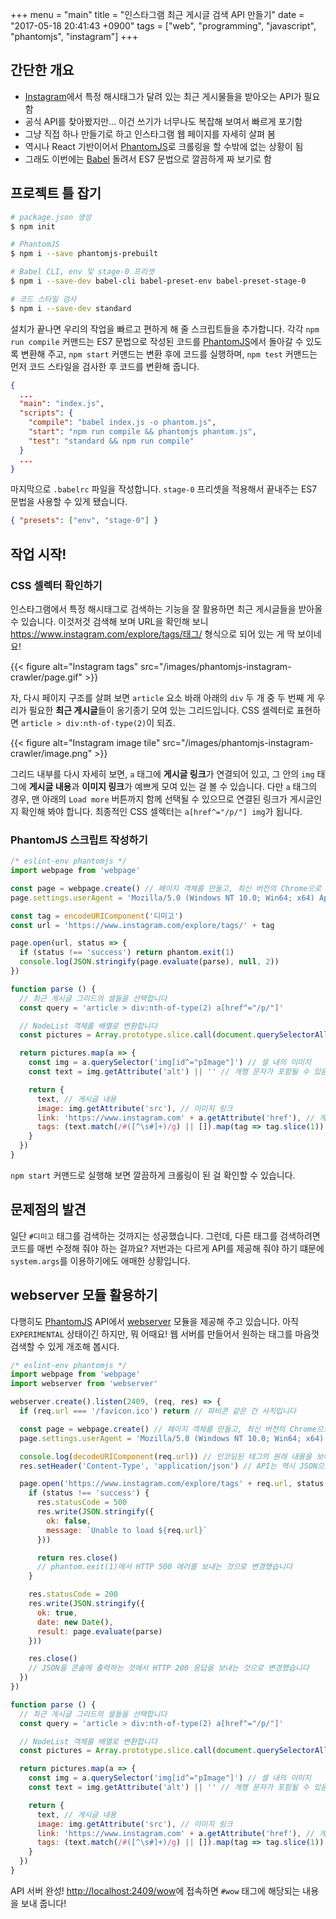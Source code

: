 +++
menu = "main"
title = "인스타그램 최근 게시글 검색 API 만들기"
date = "2017-05-18 20:41:43 +0900"
tags = ["web", "programming", "javascript", "phantomjs", "instagram"]
+++

## 간단한 개요
- [Instagram]에서 특정 해시태그가 달려 있는 최근 게시물들을 받아오는 API가 필요함
- 공식 API를 찾아봤지만... 이건 쓰기가 너무나도 복잡해 보여서 빠르게 포기함
- 그냥 직접 하나 만들기로 하고 인스타그램 웹 페이지를 자세히 살펴 봄
- 역시나 React 기반이어서 [PhantomJS]로 크롤링을 할 수밖에 없는 상황이 됨
- 그래도 이번에는 [Babel] 돌려서 ES7 문법으로 깔끔하게 짜 보기로 함

## 프로젝트 틀 잡기
```bash
# package.json 생성
$ npm init

# PhantomJS
$ npm i --save phantomjs-prebuilt

# Babel CLI, env 및 stage-0 프리셋
$ npm i --save-dev babel-cli babel-preset-env babel-preset-stage-0

# 코드 스타일 검사
$ npm i --save-dev standard
```

설치가 끝나면 우리의 작업을 빠르고 편하게 해 줄 스크립트들을 추가합니다. 각각 `npm run compile` 커맨드는 ES7 문법으로 작성된 코드를 [PhantomJS]에서 돌아갈 수 있도록 변환해 주고, `npm start` 커맨드는 변환 후에 코드를 실행하며, `npm test` 커맨드는 먼저 코드 스타일을 검사한 후 코드를 변환해 줍니다.

```json
{
  ...
  "main": "index.js",
  "scripts": {
    "compile": "babel index.js -o phantom.js",
    "start": "npm run compile && phantomjs phantom.js",
    "test": "standard && npm run compile"
  }
  ...
}
```

마지막으로 `.babelrc` 파일을 작성합니다. `stage-0` 프리셋을 적용해서 끝내주는 ES7 문법을 사용할 수 있게 됐습니다.

```json
{ "presets": ["env", "stage-0"] }
```

## 작업 시작!
### CSS 셀렉터 확인하기
인스타그램에서 특정 해시태그로 검색하는 기능을 잘 활용하면 최근 게시글들을 받아올 수 있습니다. 이것저것 검색해 보며 URL을 확인해 보니 <https://www.instagram.com/explore/tags/태그/> 형식으로 되어 있는 게 딱 보이네요!

{{< figure
  alt="Instagram tags"
  src="/images/phantomjs-instagram-crawler/page.gif" >}}

자, 다시 페이지 구조를 살펴 보면 `article` 요소 바래 아래의 `div` 두 개 중 두 번째 게 우리가 필요한 **최근 게시글**들이 옹기종기 모여 있는 그리드입니다. CSS 셀렉터로 표현하면 `article > div:nth-of-type(2)`이 되죠.

{{< figure
  alt="Instagram image tile"
  src="/images/phantomjs-instagram-crawler/image.png" >}}

그리드 내부를 다시 자세히 보면, `a` 태그에 **게시글 링크**가 연결되어 있고, 그 안의 `img` 태그에 **게시글 내용**과 **이미지 링크**가 예쁘게 모여 있는 걸 볼 수 있습니다. 다만 `a` 태그의 경우, 맨 아래의 `Load more` 버튼까지 함께 선택될 수 있으므로 연결된 링크가 게시글인지 확인해 봐야 합니다. 최종적인 CSS 셀렉터는 `a[href^="/p/"] img`가 됩니다.

### PhantomJS 스크립트 작성하기
```js
/* eslint-env phantomjs */
import webpage from 'webpage'

const page = webpage.create() // 페이지 객체를 만들고, 최신 버전의 Chrome으로 둔갑합니다.
page.settings.userAgent = 'Mozilla/5.0 (Windows NT 10.0; Win64; x64) AppleWebKit/537.36 (KHTML, like Gecko) Chrome/58.0.3029.110 Safari/537.36'

const tag = encodeURIComponent('디미고')
const url = 'https://www.instagram.com/explore/tags/' + tag

page.open(url, status => {
  if (status !== 'success') return phantom.exit(1)
  console.log(JSON.stringify(page.evaluate(parse), null, 2))
})

function parse () {
  // 최근 게시글 그리드의 셀들을 선택합니다
  const query = 'article > div:nth-of-type(2) a[href^="/p/"]'

  // NodeList 객체를 배열로 변환합니다
  const pictures = Array.prototype.slice.call(document.querySelectorAll(query))

  return pictures.map(a => {
    const img = a.querySelector('img[id^="pImage"]') // 셀 내의 이미지
    const text = img.getAttribute('alt') || '' // 개행 문자가 포함될 수 있음

    return {
      text, // 게시글 내용
      image: img.getAttribute('src'), // 이미지 링크
      link: 'https://www.instagram.com' + a.getAttribute('href'), // 게시글 링크
      tags: (text.match(/#([^\s#]+)/g) || []).map(tag => tag.slice(1)) // 태그 목록
    }
  })
}
```

`npm start` 커맨드로 실행해 보면 깔끔하게 크롤링이 된 걸 확인할 수 있습니다.

## 문제점의 발견
일단 `#디미고` 태그를 검색하는 것까지는 성공했습니다. 그런데, 다른 태그를 검색하려면 코드를 매번 수정해 줘야 하는 걸까요? 저번과는 다르게 API를 제공해 줘야 하기 떄문에 `system.args`를 이용하기에도 애매한 상황입니다.

## webserver 모듈 활용하기
다행히도 [PhantomJS] API에서 [webserver] 모듈을 제공해 주고 있습니다. 아직 `EXPERIMENTAL` 상태이긴 하지만, 뭐 어때요! 웹 서버를 만들어서 원하는 태그를 마음껏 검색할 수 있게 개조해 봅시다.

```js
/* eslint-env phantomjs */
import webpage from 'webpage'
import webserver from 'webserver'

webserver.create().listen(2409, (req, res) => {
  if (req.url === '/favicon.ico') return // 파비콘 같은 건 사치입니다

  const page = webpage.create() // 페이지 객체를 만들고, 최신 버전의 Chrome으로 둔갑합니다.
  page.settings.userAgent = 'Mozilla/5.0 (Windows NT 10.0; Win64; x64) AppleWebKit/537.36 (KHTML, like Gecko) Chrome/58.0.3029.110 Safari/537.36'

  console.log(decodeURIComponent(req.url)) // 인코딩된 태그의 원래 내용을 보여줍니다
  res.setHeader('Content-Type', 'application/json') // API는 역시 JSON으로 보내 주는 게 최고!

  page.open('https://www.instagram.com/explore/tags' + req.url, status => {
    if (status !== 'success') {
      res.statusCode = 500
      res.write(JSON.stringify({
        ok: false,
        message: `Unable to load ${req.url}`
      }))

      return res.close()
      // phantom.exit(1)에서 HTTP 500 에러를 보내는 것으로 변경했습니다
    }

    res.statusCode = 200
    res.write(JSON.stringify({
      ok: true,
      date: new Date(),
      result: page.evaluate(parse)
    }))

    res.close()
    // JSON을 콘솔에 출력하는 것에서 HTTP 200 응답을 보내는 것으로 변경했습니다
  })
})

function parse () {
  // 최근 게시글 그리드의 셀들을 선택합니다
  const query = 'article > div:nth-of-type(2) a[href^="/p/"]'

  // NodeList 객체를 배열로 변환합니다
  const pictures = Array.prototype.slice.call(document.querySelectorAll(query))

  return pictures.map(a => {
    const img = a.querySelector('img[id^="pImage"]') // 셀 내의 이미지
    const text = img.getAttribute('alt') || '' // 개행 문자가 포함될 수 있음

    return {
      text, // 게시글 내용
      image: img.getAttribute('src'), // 이미지 링크
      link: 'https://www.instagram.com' + a.getAttribute('href'), // 게시글 링크
      tags: (text.match(/#([^\s#]+)/g) || []).map(tag => tag.slice(1)) // 태그 목록
    }
  })
}
```

API 서버 완성! <http://localhost:2409/wow>에 접속하면 `#wow` 태그에 해당되는 내용을 보내 줍니다!

[PhantomJS]: http://phantomjs.org/
[Instagram]: https://www.instagram.com/
[Babel]: http://babeljs.io/
[webserver]: http://phantomjs.org/api/webserver/
